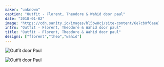```yaml
---
maker: "unknown"
caption: "Outfit - Florent, Theodore & Wahid door paul"
date: "2018-01-02"
image: "https://cdn.sanity.io/images/hl5bw8cj/site-content/6e7cb0f6aee7fd430e5f8cff0c3351073c35b313-2000x2793.jpg"
intro: "Outfit - Florent, Theodore & Wahid door paul"
title: "Outfit - Florent, Theodore & Wahid door paul"
designs: ["florent","theo","wahid"]
---
```


![Outfit door Paul](/img/showcase/outfit-wahid-theodore-florent-by-paul/high_back.jpg "Outfit door Paul")

![Outfit door Paul](/img/showcase/outfit-wahid-theodore-florent-by-paul/high_front.jpg)
